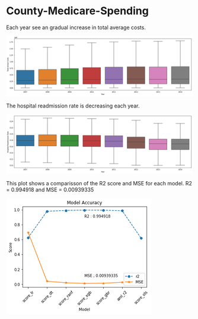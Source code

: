 # County-Medicare-Spending


Each year see an gradual increase in total average costs.

![](Images/output_23_0.png)

The hospital readmission rate is decreasing each year.

![](Images/output_25_0.png)

This plot shows a comparisson of the R2 score and MSE for each model.  R2 = 0.994918 and MSE = 0.00939335

![](Images/output_81_0.png)

